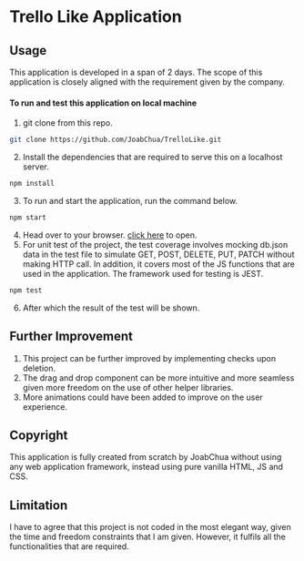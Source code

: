 # Trello Like Application

## Usage

This application is developed in a span of 2 days. The scope of this application is closely aligned with the requirement given by the company.

#### To run and test this application on local machine

1. git clone from this repo.
```bash
git clone https://github.com/JoabChua/TrelloLike.git
```
2. Install the dependencies that are required to serve this on a localhost server.
```bash
npm install
```
3. To run and start the application, run the command below.
```bash
npm start
```
4. Head over to your browser. [click here](http://localhost:8080) to open.
5. For unit test of the project, the test coverage involves mocking db.json data in the test file to simulate GET, POST, DELETE, PUT, PATCH without making HTTP call. In addition, it covers most of the JS functions that are used in the application. The framework used for testing is JEST. 
```bash
npm test
```
6. After which the result of the test will be shown. 

## Further Improvement

1. This project can be further improved by implementing checks upon deletion. 
2. The drag and drop component can be more intuitive and more seamless given more freedom on the use of other helper libraries. 
3. More animations could have been added to improve on the user experience.

## Copyright

This application is fully created from scratch by JoabChua without using any web application framework, instead using pure vanilla HTML, JS and CSS. 

## Limitation

I have to agree that this project is not coded in the most elegant way, given the time and freedom constraints that I am given. However, it fulfils all the functionalities that are required. 